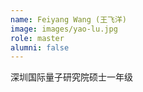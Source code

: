```yaml
---
name: Feiyang Wang (王飞洋)
image: images/yao-lu.jpg
role: master
alumni: false
---
```


深圳国际量子研究院硕士一年级
